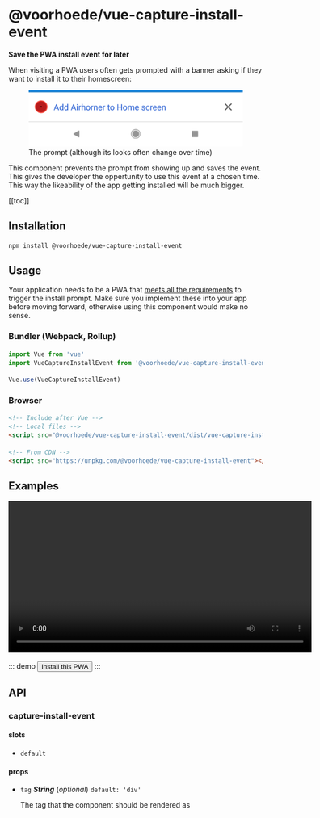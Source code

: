 # @voorhoede/vue-capture-install-event

**Save the PWA install event for later**

When visiting a PWA users often gets prompted with a banner asking if they want to install it to their homescreen:

<figure>
  <img src="./img/infobar.png">
  <figcaption>The prompt (although its looks often change over time)</figcaption>
</figure>

This component prevents the prompt from showing up and saves the event. This gives the developer the oppertunity to use this event at a chosen time. This way the likeability of the app getting installed will be much bigger.

[[toc]]

## Installation

```
npm install @voorhoede/vue-capture-install-event
```

## Usage

Your application needs to be a PWA that [meets all the requirements](https://developers.google.com/web/fundamentals/app-install-banners/#criteria) to trigger the install prompt. Make sure you implement these into your app before moving forward, otherwise using this component would make no sense.

### Bundler (Webpack, Rollup)

```js
import Vue from 'vue'
import VueCaptureInstallEvent from '@voorhoede/vue-capture-install-event'

Vue.use(VueCaptureInstallEvent)
```

### Browser

```html
<!-- Include after Vue -->
<!-- Local files -->
<script src="@voorhoede/vue-capture-install-event/dist/vue-capture-install-event.js"></script>

<!-- From CDN -->
<script src="https://unpkg.com/@voorhoede/vue-capture-install-event"></script>
```

## Examples

<video width="600" controls autoplay>
  <source src="./img/pwa-example.mp4" type="video/mp4">
</video>

::: demo
<vue-capture-install-event><button>Install this PWA</button></vue-capture-install-event>
:::

<!-- The API section is auto generated, don't touch please -->

## API

### capture-install-event 

#### slots 

- `default` 

#### props 

- `tag` ***String*** (*optional*) `default: 'div'` 

  The tag that the component should be rendered as 
